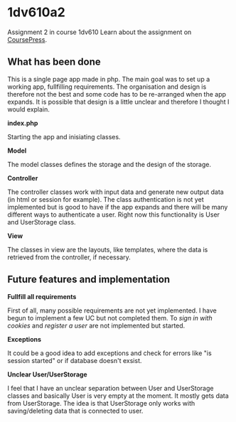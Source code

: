 # 1dv610a2
Assignment 2 in course 1dv610
Learn about the assignment on  [CoursePress](https://coursepress.lnu.se/kurs/introduktion-till-mjukvarukvalitet/02-Laborationsuppgifter/3.%20Requirements).


## What has been done

This is a single page app made in php. The main goal was to set up a working app, fullfilling requirements. The organisation and design is therefore not the best and some code has to be re-arranged when the app expands. It is possible that design is a little unclear and therefore I thought I would explain.

**index.php**

Starting the app and inisiating classes.

**Model**

The model classes defines the storage and the design of the storage.

**Controller**

The controller classes work with input data and generate new output data (in html or session for example). The class authentication is not yet implemented but is good to have if the app expands and there will be many different ways to authenticate a user. Right now this functionality is User and UserStorage class.

**View**

The classes in view are the layouts, like templates, where the data is retrieved from the controller, if necessary.


## Future features and implementation

**Fullfill all requirements**

First of all, many possible requirements are not yet implemented. I have begun to implement a few UC but not completed them. To *sign in with cookies* and *register a user* are not implemented but started.

**Exceptions**

It could be a good idea to add exceptions and check for errors like "is session started" or if database doesn't exsist.

**Unclear User/UserStorage**

I feel that I have an unclear separation between User and UserStorage classes and basically User is very empty at the moment. It mostly gets data from UserStorage. The idea is that UserStorage only works with saving/deleting data that is connected to user.
